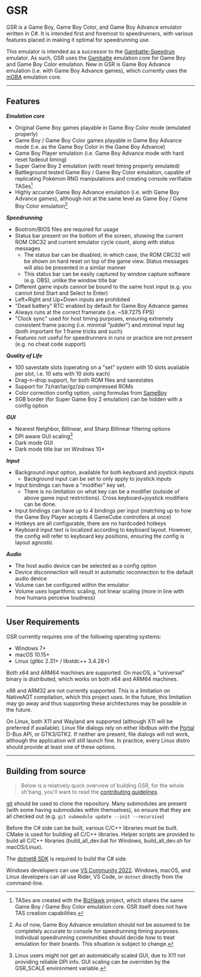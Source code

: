 # GSR

GSR is a Game Boy, Game Boy Color, and Game Boy Advance emulator written in C#. It is intended first and foremost to speedrunners, with various features placed in making it optimal for speedrunning use.

This emulator is intended as a successor to the [Gambatte-Speedrun](https://github.com/pokemon-speedrunning/gambatte-speedrun) emulator. As such, GSR uses the [Gambatte](https://github.com/pokemon-speedrunning/gambatte-core) emulation core for Game Boy and Game Boy Color emulation. New in GSR is Game Boy Advance emulation (i.e. with Game Boy Advance games), which currently uses the [mGBA](https://github.com/mgba-emu/mgba) emulation core.

---
## Features

***Emulation core***
* Original Game Boy games playable in Game Boy Color mode (emulated properly)
* Game Boy / Game Boy Color games playable in Game Boy Advance mode (i.e. as the Game Boy Color in the Game Boy Advance)
* Game Boy Player emulation (i.e. Game Boy Advance mode with hard reset fadeout timing)
* Super Game Boy 2 emulation (with reset timing properly emulated)
* Battleground tested Game Boy / Game Boy Color emulation, capable of replicating Pokémon RNG manipulations and creating console verifiable TASes[^1]
* Highly accurate Game Boy Advance emulation (i.e. with Game Boy Advance games), although not at the same level as Game Boy / Game Boy Color emulation[^2]

***Speedrunning***
* Bootrom/BIOS files are required for usage
* Status bar present on the bottom of the screen, showing the current ROM CRC32 and current emulator cycle count, along with status messages
	* The status bar can be disabled, in which case, the ROM CRC32 will be shown on hard reset on top of the game view. Status messages will also be presented in a similar manner
	* This status bar can be easily captured by window capture software (e.g. OBS), unlike the window title bar
* Different game inputs cannot be bound to the same host input (e.g. you cannot bind Start and Select to Enter)
* Left+Right and Up+Down inputs are prohibited
* "Dead battery" RTC enabled by default for Game Boy Advance games
* Always runs at the correct framerate (i.e. ~59.7275 FPS)
* "Clock sync" used for host timing purposes, ensuring extremely consistent frame pacing (i.e. minimal "judder") and minimal input lag (both important for 1 frame tricks and such)
* Features not useful for speedrunners in runs or practice are not present (e.g. no cheat code support)

***Quality of Life***
* 100 savestate slots (operating on a "set" system with 10 slots available per slot, i.e. 10 sets with 10 slots each)
* Drag-n-drop support, for both ROM files and savestates
* Support for 7z/rar/tar/gz/zip compressed ROMs
* Color correction config option, using formulas from [SameBoy](https://github.com/LIJI32/SameBoy)
* SGB border (for Super Game Boy 2 emulation) can be hidden with a config option

***GUI***
* Nearest Neighbor, Billinear, and Sharp Billinear filtering options
* DPI aware GUI scaling[^3]
* Dark mode GUI
* Dark mode title bar on Windows 10+

***Input***
* Background input option, available for both keyboard and joystick inputs
	* Background input can be set to only apply to joystick inputs
* Input bindings can have a "modifier" key set.
	* There is no limitation on what key can be a modifier (outside of above game input restrictions). Cross keyboard+joystick modifiers can be done.
* Input bindings can have up to 4 bindings per input (matching up to how the Game Boy Player accepts 4 GameCube controllers at once)
* Hotkeys are all configurable, there are no hardcoded hotkeys
* Keyboard input text is localized according to keyboard layout. However, the config will refer to keyboard key positions, ensuring the config is layout agnostic

***Audio***
* The host audio device can be selected as a config option
* Device disconnection will result in automatic reconnection to the default audio device
* Volume can be configured within the emulator
* Volume uses logarithmic scaling, not linear scaling (more in line with how humans perceive loudness)

[^1]: TASes are created with the [BizHawk](https://github.com/TASEmulators/BizHawk) project, which shares the same Game Boy / Game Boy Color emulation core. GSR itself does not have TAS creation capabilities.
[^2]: As of now, Game Boy Advance emulation should not be assumed to be completely accurate to console for speedrunning timing purposes. Individual speedrunning communities should decide how to treat emulation for their boards. This situation is subject to change.
[^3]: Linux users might not get an automatically scaled GUI, due to X11 not providing reliable DPI info. GUI scaling can be overriden by the GSR_SCALE environment variable.

---
## User Requirements

GSR currently requires one of the following operating systems:
* Windows 7+
* macOS 10.15+
* Linux (glibc 2.31+ / libstdc++ 3.4.28+)

Both x64 and ARM64 machines are supported. On macOS, a "universal" binary is distributed, which works on both x64 and ARM64 machines.

x86 and ARM32 are not currently supported. This is a limitation on NativeAOT compilation, which this project uses. In the future, this limitation may go away and thus supporting these architectures may be possible in the future.

On Linux, both X11 and Wayland are supported (although X11 will be preferred if available). Linux file dialogs rely on either libdbus with the [Portal](https://flatpak.github.io/xdg-desktop-portal/docs/doc-org.freedesktop.portal.FileChooser.html) D-Bus API, or GTK3/GTK2. If neither are present, file dialogs will not work, although the application will still launch fine. In practice, every Linux distro should provide at least one of these options.

---
## Building from source

> Below is a relatively quick overview of building GSR, for the whole sh'bang, you'll want to read the [contributing guidelines](https://github.com/CasualPokePlayer/GSR/blob/master/CONTRIBUTING.md).

[git](https://git-scm.com/download) should be used to clone the repository. Many submodules are present (with some having submodules within themselves), so ensure that they are all checked out (e.g. `git submodule update --init --recursive`)

Before the C# side can be built, various C/C++ libraries must be built. CMake is used for building all C/C++ libraries. Helper scripts are provided to build all C/C++ libraries (build_all_dev.bat for Windows, build_all_dev.sh for macOS/Linux).

The [dotnet8 SDK](https://dotnet.microsoft.com/en-us/download/dotnet/8.0) is required to build the C# side.

Windows developers can use [VS Community 2022](https://visualstudio.microsoft.com/vs/community).
Windows, macOS, and Linux developers can all use Rider, VS Code, or `dotnet` directly from the command-line.
